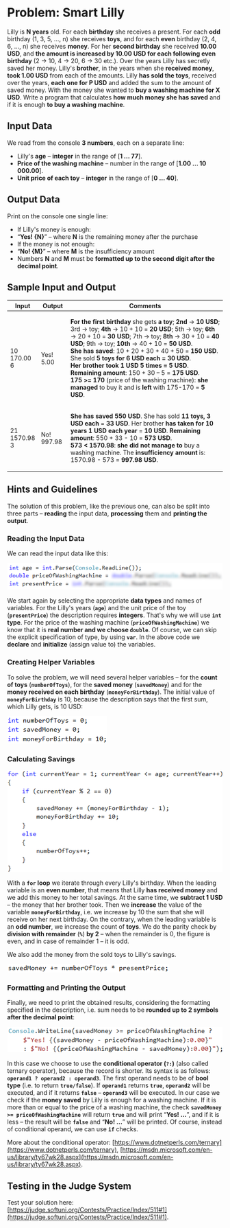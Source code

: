 # Problem: Smart Lilly

Lilly is **N years** old. For each **birthday** she receives a present. For each **odd** birthday (1, 3, 5, …, n) she receives **toys**, and for each **even** birthday (2, 4, 6, …, n) she receives **money**. For her **second birthday** she received **10.00 USD**, and **the amount is increased by 10.00 USD for each following even birthday** (2 -> 10, 4 -> 20, 6 -> 30 etc.). Over the years Lilly has secretly saved her money. Lilly's **brother**, in the years when she **received money**, **took 1.00 USD** from each of the amounts. Lilly **has sold the toys**, received over the years, **each one for P USD** and added the sum to the amount of saved money. With the money she wanted to **buy a washing machine for X USD**. Write a program that calculates **how much money she has saved** and if it is enough **to buy a washing machine**.

## Input Data

We read from the console **3 numbers**, each on a separate line:

* Lilly's **age** – **integer** in the range of \[**1 … 77**].
* **Price of the washing machine** – number in the range of \[**1.00 … 10 000.00**].
* **Unit price of each toy** – **integer** in the range of \[**0 … 40**].

## Output Data

Print on the console one single line:

* If Lilly's money is enough:
* “**Yes! {N}**” – where **N** is the remaining money after the purchase
* If the money is not enough:
* “**No! {M}**” – where **M** is the insufficiency amount
* Numbers **N** and **M** must be **formatted up to the second digit after the decimal point**.

## Sample Input and Output

| **Input**                 | **Output** | **Comments**                                                                                                                                                                                                                                                                                                                                                                                                                                                                                                                                                                                                                                                                                                                                                                                                                                                                                    |
| ------------------------- | ---------- | ----------------------------------------------------------------------------------------------------------------------------------------------------------------------------------------------------------------------------------------------------------------------------------------------------------------------------------------------------------------------------------------------------------------------------------------------------------------------------------------------------------------------------------------------------------------------------------------------------------------------------------------------------------------------------------------------------------------------------------------------------------------------------------------------------------------------------------------------------------------------------------------------- |
| <p>10<br>170.00<br>6</p>  | Yes! 5.00  | <p><strong>For the first birthday</strong> she gets <strong>a toy</strong>; <strong>2nd</strong> -> <strong>10 USD</strong>; 3rd -> toy; <strong>4th</strong> -> 10 + 10 = <strong>20 USD</strong>; 5th -> toy; <strong>6th</strong> -> 20 + 10 = <strong>30 USD</strong>; 7th -> toy; <strong>8th</strong> -> 30 + 10 = <strong>40 USD</strong>; 9th -> toy; <strong>10th</strong> -> 40 + 10 = <strong>50 USD</strong>.<br><strong>She has saved</strong>: 10 + 20 + 30 + 40 + 50 = <strong>150 USD</strong>. She sold <strong>5 toys for 6 USD each = 30 USD</strong>.<br><strong>Her brother took 1 USD 5 times = 5 USD</strong>. <strong>Remaining amount</strong>: 150 + 30 – 5 = <strong>175 USD</strong>.<br><strong>175 >= 170</strong> (price of the washing machine): <strong>she managed</strong> to buy it and is <strong>left</strong> with 175-170 = <strong>5 USD</strong>.</p> |
| <p>21<br>1570.98<br>3</p> | No! 997.98 | <p><strong>She has saved 550 USD</strong>. She has sold <strong>11 toys,</strong> <strong>3 USD each</strong> = <strong>33 USD</strong>. Her brother <strong>has taken for 10 years 1 USD each year</strong> = <strong>10 USD</strong>. <strong>Remaining amount</strong>: 550 + 33 - 10 = <strong>573 USD</strong>.<br><strong>573 &#x3C; 1570.98</strong>: <strong>she did not manage to</strong> buy a washing machine. The <strong>insufficiency amount</strong> is: 1570.98 - 573 = <strong>997.98 USD</strong>.</p>                                                                                                                                                                                                                                                                                                                                                                       |

## Hints and Guidelines

The solution of this problem, like the previous one, can also be split into three parts – **reading** the input data, **processing** them and **printing the output**.

### Reading the Input Data

We can read the input data like this:

![](../../../../assets/chapter-5-2-images/02.Smart-lilly-01.png)

We start again by selecting the appropriate **data types** and names of variables. For the Lilly's years (**`age`**) and the unit price of the toy (**`presentPrice`**) the description requires **integers**. That's why we will use **`int` type**. For the price of the washing machine (**`priceOfWashingMachine`**) we know that it is **real number and we choose `double`**. Of course, we can skip the explicit specification of type, by using **`var`**. In the above code we **declare** and **initialize** (assign value to) the variables.

### Creating Helper Variables

To solve the problem, we will need several helper variables – for the **count of toys** (**`numberOfToys`**), for the **saved money** (**`savedMoney`**) and for the **money received on each birthday** (**`moneyForBirthday`**). The initial value of **`moneyForBirthday`** is 10, because the description says that the first sum, which Lilly gets, is 10 USD:

![](../../../../assets/chapter-5-2-images/02.Smart-lilly-02.png)

### Calculating Savings

![](../../../../assets/chapter-5-2-images/02.Smart-lilly-03.png)

With a **`for` loop** we iterate through every Lilly's birthday. When the leading variable is an **even number**, that means that Lilly **has received money** and we add this money to her total savings. At the same time, we **subtract 1 USD** – the money that her brother took. Then we **increase** the value of the variable **`moneyForBirthday`**, i.e. we increase by 10 the sum that she will receive on her next birthday. On the contrary, when the leading variable is an **odd number**, we increase the count of **toys**. We do the parity check by **division with remainder** (**`%`**) **by 2** – when the remainder is 0, the figure is even, and in case of remainder 1 – it is odd.

We also add the money from the sold toys to Lilly's savings.

![](../../../../assets/chapter-5-2-images/02.Smart-lilly-04.png)

### Formatting and Printing the Output

Finally, we need to print the obtained results, considering the formatting specified in the description, i.e. sum needs to be **rounded up to 2 symbols after the decimal point**:

![](../../../../assets/chapter-5-2-images/02.Smart-lilly-05.png)

In this case we choose to use the **conditional operator (`?:`)** (also called ternary operator), because the record is shorter. Its syntax is as follows: **`operand1 ? operand2 : operand3`**. The first operand needs to be of **bool type** (i.e. to return **`true/false`**). If **`operand1`** returns **`true`**, **`operand2`** will be executed, and if it returns **`false`** – **`operand3`** will be executed. In our case we check if the **money saved** by Lilly is enough for a washing machine. If it is more than or equal to the price of a washing machine, the check **`savedMoney >= priceOfWashingMachine`** will return **`true`** and will print “**Yes! …**”, and if it is less – the result will be **`false`** and “**No! …**” will be printed. Of course, instead of conditional operand, we can use **`if`** checks.

More about the conditional operator: [https://www.dotnetperls.com/ternary](https://www.dotnetperls.com/ternary), [https://msdn.microsoft.com/en-us/library/ty67wk28.aspx](https://msdn.microsoft.com/en-us/library/ty67wk28.aspx).

## Testing in the Judge System

Test your solution here: [https://judge.softuni.org/Contests/Practice/Index/511#1](https://judge.softuni.org/Contests/Practice/Index/511#1).
